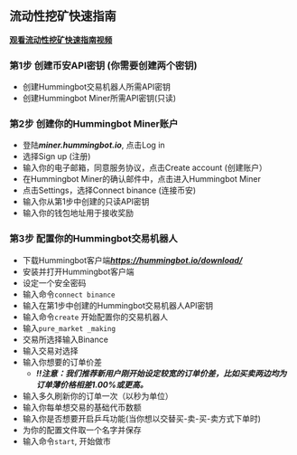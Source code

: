 ## 流动性挖矿快速指南

[**观看流动性挖矿快速指南视频**](https://youtu.be/XvG9r5FQgsY)

### 第1步 创建币安API密钥 (你需要创建两个密钥)

- 创建Hummingbot交易机器人所需API密钥		
- 创建Hummingbot Miner所需API密钥(只读)

### 第2步 创建你的Hummingbot Miner账户 

- 登陆***miner.hummingbot.io***, 点击Log in	
- 选择Sign up (注册)	
- 输入你的电子邮箱，同意服务协议，点击Create account (创建账户）
- 在Hummingbot Miner的确认邮件中，点击进入Hummingbot Miner	
- 点击Settings，选择Connect binance (连接币安)	
- 输入你从第1步中创建的只读API密钥	
- 输入你的钱包地址用于接收奖励

### 第3步 配置你的Hummingbot交易机器人	

- 下载Hummingbot客户端***https://hummingbot.io/download/***
- 安装并打开Hummingbot客户端	
- 设定一个安全密码	
- 输入命令```connect binance```
- 输入在第1步中创建的Hummingbot交易机器人API密钥	
- 输入命令```create``` 开始配置你的交易机器人		
- 输入```pure_market _making```		
- 交易所选择输入Binance		
- 输入交易对选择	
- 输入你想要的订单价差
    - ***!!注意：我们推荐新用户刚开始设定较宽的订单价差，比如买卖两边均为订单薄价格相差1.00%或更高。***
- 输入多久刷新你的订单一次（以秒为单位）				
- 输入你每单想交易的基础代币数额		
- 输入你是否想要开启乒乓功能(当你想以交替买-卖-买-卖方式下单时)
- 为你的配置文件取一个名字并保存	
- 输入命令```start```, 开始做市
